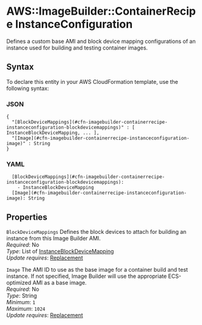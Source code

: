 # AWS::ImageBuilder::ContainerRecipe InstanceConfiguration<a name="aws-properties-imagebuilder-containerrecipe-instanceconfiguration"></a>

Defines a custom base AMI and block device mapping configurations of an instance used for building and testing container images\.

## Syntax<a name="aws-properties-imagebuilder-containerrecipe-instanceconfiguration-syntax"></a>

To declare this entity in your AWS CloudFormation template, use the following syntax:

### JSON<a name="aws-properties-imagebuilder-containerrecipe-instanceconfiguration-syntax.json"></a>

```
{
  "[BlockDeviceMappings](#cfn-imagebuilder-containerrecipe-instanceconfiguration-blockdevicemappings)" : [ InstanceBlockDeviceMapping, ... ],
  "[Image](#cfn-imagebuilder-containerrecipe-instanceconfiguration-image)" : String
}
```

### YAML<a name="aws-properties-imagebuilder-containerrecipe-instanceconfiguration-syntax.yaml"></a>

```
  [BlockDeviceMappings](#cfn-imagebuilder-containerrecipe-instanceconfiguration-blockdevicemappings): 
    - InstanceBlockDeviceMapping
  [Image](#cfn-imagebuilder-containerrecipe-instanceconfiguration-image): String
```

## Properties<a name="aws-properties-imagebuilder-containerrecipe-instanceconfiguration-properties"></a>

`BlockDeviceMappings`  <a name="cfn-imagebuilder-containerrecipe-instanceconfiguration-blockdevicemappings"></a>
Defines the block devices to attach for building an instance from this Image Builder AMI\.  
*Required*: No  
*Type*: List of [InstanceBlockDeviceMapping](aws-properties-imagebuilder-containerrecipe-instanceblockdevicemapping.md)  
*Update requires*: [Replacement](https://docs.aws.amazon.com/AWSCloudFormation/latest/UserGuide/using-cfn-updating-stacks-update-behaviors.html#update-replacement)

`Image`  <a name="cfn-imagebuilder-containerrecipe-instanceconfiguration-image"></a>
The AMI ID to use as the base image for a container build and test instance\. If not specified, Image Builder will use the appropriate ECS\-optimized AMI as a base image\.  
*Required*: No  
*Type*: String  
*Minimum*: `1`  
*Maximum*: `1024`  
*Update requires*: [Replacement](https://docs.aws.amazon.com/AWSCloudFormation/latest/UserGuide/using-cfn-updating-stacks-update-behaviors.html#update-replacement)